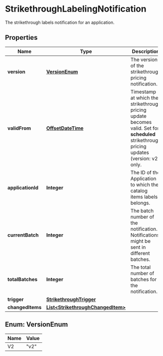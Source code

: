 

# StrikethroughLabelingNotification

The strikethrough labels notification for an application.
## Properties

Name | Type | Description | Notes
------------ | ------------- | ------------- | -------------
**version** | [**VersionEnum**](#VersionEnum) | The version of the strikethrough pricing notification. |  [optional]
**validFrom** | [**OffsetDateTime**](OffsetDateTime.md) | Timestamp at which the strikethrough pricing update becomes valid. Set for **scheduled** strikethrough pricing updates (version: v2) only.  |  [optional]
**applicationId** | **Integer** | The ID of the Application to which the catalog items labels belongs. | 
**currentBatch** | **Integer** | The batch number of the notification. Notifications might be sent in different batches. | 
**totalBatches** | **Integer** | The total number of batches for the notification. | 
**trigger** | [**StrikethroughTrigger**](StrikethroughTrigger.md) |  | 
**changedItems** | [**List&lt;StrikethroughChangedItem&gt;**](StrikethroughChangedItem.md) |  | 



## Enum: VersionEnum

Name | Value
---- | -----
V2 | &quot;v2&quot;




